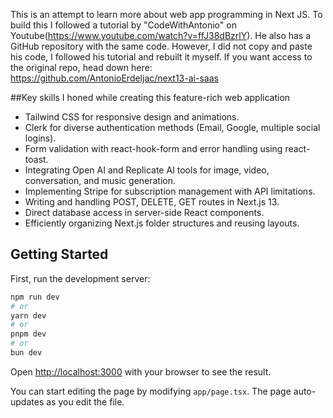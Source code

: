 This is an attempt to learn more about web app programming in Next JS. To build this I followed a tutorial by "CodeWithAntonio" on Youtube(https://www.youtube.com/watch?v=ffJ38dBzrlY). He also has a GitHub repository with the same code. However, I did not copy and paste his code, I followed his tutorial and rebuilt it myself. If you want access to the original repo, head down here: https://github.com/AntonioErdeljac/next13-ai-saas

##Key skills I honed while creating this feature-rich web application

- Tailwind CSS for responsive design and animations.
- Clerk for diverse authentication methods (Email, Google, multiple social logins).
- Form validation with react-hook-form and error handling using react-toast.
- Integrating Open AI and Replicate AI tools for image, video, conversation, and music generation.
- Implementing Stripe for subscription management with API limitations.
- Writing and handling POST, DELETE, GET routes in Next.js 13.
- Direct database access in server-side React components.
- Efficiently organizing Next.js folder structures and reusing layouts.

## Getting Started

First, run the development server:

```bash
npm run dev
# or
yarn dev
# or
pnpm dev
# or
bun dev
```

Open [http://localhost:3000](http://localhost:3000) with your browser to see the result.

You can start editing the page by modifying `app/page.tsx`. The page auto-updates as you edit the file.


